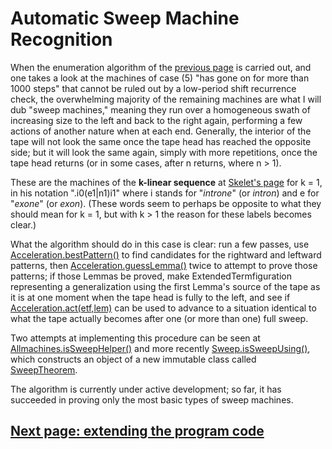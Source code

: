 # Automatic Sweep Machine Recognition

When the enumeration algorithm of the [previous page](allmachines.md) is carried out, and one takes a look at the machines of case (5) "has gone on for more than 1000 steps" that cannot be ruled out by a low-period shift recurrence check, the overwhelming majority of the remaining machines are what I will dub "sweep machines," meaning they run over a homogeneous swath of increasing size to the left and back to the right again, performing a few actions of another nature when at each end. Generally, the interior of the tape will not look the same once the tape head has reached the opposite side; but it will look the same again, simply with more repetitions, once the tape head returns (or in some cases, after n returns, where n > 1).

These are the machines of the **k-linear sequence** at [Skelet's page](http://skelet.ludost.net/bb/index.html) for k = 1, in his notation ".i0(e1|n1)i1" where i stands for "*introne*" (or *intron*) and e for "*exone*" (or *exon*). (These words seem to perhaps be opposite to what they should mean for k = 1, but with k > 1 the reason for these labels becomes clear.)

What the algorithm should do in this case is clear: run a few passes, use [Acceleration.bestPattern()](../src/machine/Acceleration.java#L407) to find candidates for the rightward and leftward patterns, then [Acceleration.guessLemma()](../src/machine/Acceleration.java#L483) twice to attempt to prove those patterns; if those Lemmas be proved, make ExtendedTermfiguration representing a generalization using the first Lemma's source of the tape as it is at one moment when the tape head is fully to the left, and see if [Acceleration.act(etf,lem)](../src/machine/Acceleration.java#L88) can be used to advance to a situation identical to what the tape actually becomes after one (or more than one) full sweep.

Two attempts at implementing this procedure can be seen at [Allmachines.isSweepHelper()](../src/machine/AllMachines.java#L456) and more recently [Sweep.isSweepUsing()](../src/machine/Sweep.java#L94), which constructs an object of a new immutable class called [SweepTheorem](../src/machine/SweepTheorem.java).

The algorithm is currently under active development; so far, it has succeeded in proving only the most basic types of sweep machines.

## [Next page: extending the program code](extend.md)